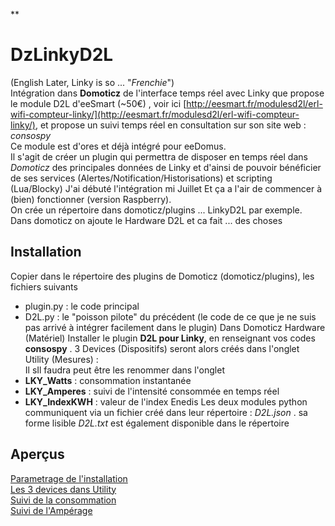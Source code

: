 
**

# DzLinkyD2L


(English Later, Linky is so ... "*Frenchie*")  
Intégration dans **Domoticz** de l'interface temps réel avec Linky que propose le module D2L d'eeSmart (~50€) , voir ici  [http://eesmart.fr/modulesd2l/erl-wifi-compteur-linky/](http://eesmart.fr/modulesd2l/erl-wifi-compteur-linky/),  et propose un suivi temps réel en consultation sur son site web : *consospy*  
Ce module est d'ores et déjà intégré pour eeDomus.  
Il s'agit de créer un plugin qui permettra de disposer en temps réel dans *Domoticz* des principales données de Linky et d'ainsi de pouvoir bénéficier de ses services (Alertes/Notification/Historisations) et scripting (Lua/Blocky) 
J'ai débuté l'intégration mi Juillet Et ça a l'air de commencer à (bien) fonctionner (version Raspberry).  
On crée un répertoire dans domoticz/plugins ... LinkyD2L par exemple. Dans domoticz on ajoute le Hardware D2L et ca fait ... des choses
## Installation
Copier dans le répertoire des plugins de Domoticz (domoticz/plugins), les fichiers suivants
 - plugin.py : le code principal
 - D2L.py : le "poisson pilote" du précédent (le code de ce que je ne suis pas arrivé à intégrer facilement dans le plugin)
Dans Domoticz Hardware (Matériel) Installer le plugin **D2L pour  Linky**, en renseignant vos codes **consospy** . 3 Devices (Dispositifs) seront alors créés dans l'onglet Utility (Mesures) :  
Il sIl faudra peut être les renommer dans l'onglet
 - **LKY_Watts** : consommation instantanée 
 - **LKY_Amperes** : suivi de l'intensité consommée en temps réel
 - **LKY_IndexKWH** : valeur de l'index Enedis
 Les deux modules python communiquent via un fichier créé dans leur répertoire : *D2L.json* . sa forme lisible *D2L.txt* est également disponible dans le répertoire
## Aperçus

[Parametrage de l'installation](https://github.com/PhilDeSJDA/Dz_LinkyD2L/blob/master/LinkyD2L_Create.png)  
[Les 3 devices dans Utility](https://github.com/PhilDeSJDA/Dz_LinkyD2L/blob/master/LinkyD2L_Utility.png)  
[Suivi de la consommation](https://github.com/PhilDeSJDA/Dz_LinkyD2L/blob/master/LinkyD2L_Watts.png)  
[Suivi de l'Ampérage](https://github.com/PhilDeSJDA/Dz_LinkyD2L/blob/master/LinkyD2L_Amperes.png)



<!--stackedit_data:
eyJoaXN0b3J5IjpbMzg3Mjc2Njk1LDExMDA0MDIwMDMsMTc4NT
MzNzExMCwtMTI0NTc2MzMyOCwxMTc2NTYyODA1LDE4NzYzODgz
MjMsNDE2MDcxMTg4LDExMTQzODkwMzAsNTgxOTc0OTc4LDY0ND
g0ODA0MCwtODk1MTUwMTUwLC0xNjk3NzE5NTQ3LDE2OTk1MTM4
MjMsLTQ5ODE3MTQ4OF19
-->